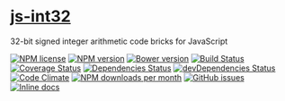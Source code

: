 [js-int32](http://aureooms.github.io/js-int32)
==

32-bit signed integer arithmetic code bricks for JavaScript

[![NPM license](http://img.shields.io/npm/l/@aureooms/js-int32.svg?style=flat)](https://raw.githubusercontent.com/aureooms/js-int32/master/LICENSE)
[![NPM version](http://img.shields.io/npm/v/@aureooms/js-int32.svg?style=flat)](https://www.npmjs.org/package/@aureooms/js-int32)
[![Bower version](http://img.shields.io/bower/v/@aureooms/js-int32.svg?style=flat)](http://bower.io/search/?q=@aureooms/js-int32)
[![Build Status](http://img.shields.io/travis/aureooms/js-int32.svg?style=flat)](https://travis-ci.org/aureooms/js-int32)
[![Coverage Status](http://img.shields.io/coveralls/aureooms/js-int32.svg?style=flat)](https://coveralls.io/r/aureooms/js-int32)
[![Dependencies Status](http://img.shields.io/david/aureooms/js-int32.svg?style=flat)](https://david-dm.org/aureooms/js-int32#info=dependencies)
[![devDependencies Status](http://img.shields.io/david/dev/aureooms/js-int32.svg?style=flat)](https://david-dm.org/aureooms/js-int32#info=devDependencies)
[![Code Climate](http://img.shields.io/codeclimate/github/aureooms/js-int32.svg?style=flat)](https://codeclimate.com/github/aureooms/js-int32)
[![NPM downloads per month](http://img.shields.io/npm/dm/@aureooms/js-int32.svg?style=flat)](https://www.npmjs.org/package/@aureooms/js-int32)
[![GitHub issues](http://img.shields.io/github/issues/aureooms/js-int32.svg?style=flat)](https://github.com/aureooms/js-int32/issues)
[![Inline docs](http://inch-ci.org/github/aureooms/js-int32.svg?branch=master&style=shields)](http://inch-ci.org/github/aureooms/js-int32)
